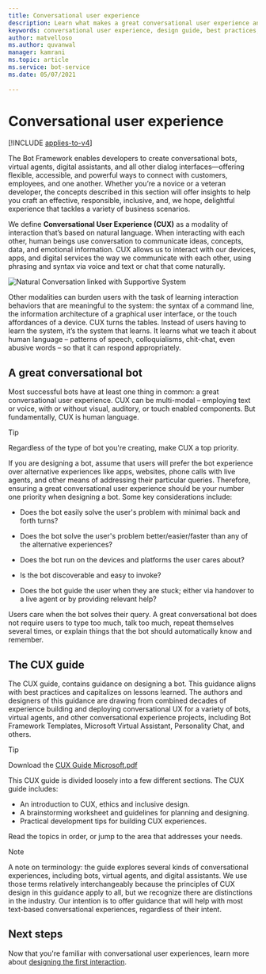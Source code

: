 ```yaml
---
title: Conversational user experience
description: Learn what makes a great conversational user experience and how to design bots that delight your users.
keywords: conversational user experience, design guide, best practices, bot design 
author: matvelloso
ms.author: quvanwal
manager: kamrani
ms.topic: article
ms.service: bot-service
ms.date: 05/07/2021
 
---
```


# Conversational user experience

[!INCLUDE [applies-to-v4](includes/applies-to-v4-current.md)]

The Bot Framework enables developers to create conversational bots, virtual agents, digital assistants, and all other dialog interfaces—offering flexible, accessible, and powerful ways to connect with customers, employees, and one another.
Whether you’re a novice or a veteran developer, the concepts described in this section will offer insights to help you craft an effective, responsible, inclusive, and, we hope, delightful experience that tackles a variety of business scenarios. 

We define **Conversational User Experience (CUX)** as a modality of interaction that’s based on natural language. 
When interacting with each other, human beings use conversation to communicate ideas, concepts, data, and emotional information.
CUX allows us to interact with our devices, apps, and digital services the way we communicate with each other, using phrasing and syntax via voice and text or chat that come naturally.

![Natural Conversation linked with Supportive System](https://user-images.githubusercontent.com/43533472/117464324-d2929b80-af50-11eb-9a7f-d5c46a35ae5b.png)

Other modalities can burden users with the task of learning interaction behaviors that are meaningful to the system: the syntax of a command line, the information architecture of a graphical user interface, or the touch affordances of a device.
CUX turns the tables.
Instead of users having to learn the system, it’s the system that learns. 
It learns what we teach it about human language – patterns of speech, colloquialisms, chit-chat, even abusive words – so that it can respond appropriately.

## A great conversational bot

Most successful bots have at least one thing in common: a great conversational user experience. 
CUX can be multi-modal – employing text or voice, with or without visual, auditory, or touch enabled components. 
But fundamentally, CUX is human language. 

> [!TIP]
> Regardless of the type of bot you're creating, make CUX a top priority.

If you are designing a bot, assume that users will prefer the bot experience over alternative experiences like apps, websites, phone calls with live agents, and other means of addressing their particular queries. 
Therefore, ensuring a great conversational user experience should be your number one priority when designing a bot. 
Some key considerations include:

- Does the bot easily solve the user's problem with minimal back and forth turns?

- Does the bot solve the user's problem better/easier/faster than any of the alternative experiences?

- Does the bot run on the devices and platforms the user cares about?

- Is the bot discoverable and easy to invoke?

- Does the bot guide the user when they are stuck; either via handover to a live agent or by providing relevant help?

Users care when the bot solves their query. A great conversational bot does not require users to type too much, talk too much, repeat themselves several times, or explain things that the bot should automatically know and remember.

## The CUX guide

The CUX guide, contains guidance on designing a bot. This guidance aligns with best practices and capitalizes on lessons learned. 
The authors and designers of this guidance are drawing from combined decades of experience building and deploying conversational UX for a variety of bots, virtual agents, and other conversational experience projects, including Bot Framework Templates, Microsoft Virtual Assistant, Personality Chat, and others. 

> [!TIP]
> Download the [CUX Guide Microsoft.pdf](https://github.com/microsoft/botframework-sdk/raw/main/docs/CUX%20Guide%20Microsoft.pdf)

This CUX guide is divided loosely into a few different sections. The CUX guide includes:

- An introduction to CUX, ethics and inclusive design.
- A brainstorming worksheet and guidelines for planning and designing.
- Practical development tips for building CUX experiences.

Read the topics in order, or jump to the area that addresses your needs.

> [!NOTE]
> A note on terminology: the guide explores several kinds of conversational experiences, including bots, virtual agents, and digital assistants. 
We use those terms relatively interchangeably because the principles of CUX design in this guidance apply to all, but we recognize there are distinctions in the industry.
> Our intention is to offer guidance that will help with most text-based conversational experiences, regardless of their intent.

## Next steps

Now that you're familiar with conversational user experiences, learn more about [designing the first interaction](~/bot-service-design-first-interaction.md).
